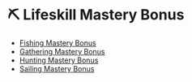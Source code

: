 # ⛏ Lifeskill Mastery Bonus

* [Fishing Mastery Bonus](fishing.md)
* [Gathering Mastery Bonus](gathering.md)
* [Hunting Mastery Bonus](hunting.md)
* [Sailing Mastery Bonus](sailing.md)

